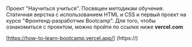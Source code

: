 Проект "Научиться учиться". 
Посвящен методикам обучения. 
Статичная верстка с использованием HTML и CSS и первый проект на курсе "Фронтенд-разработчик Bootcamp".
Для того, чтобы ознакомиться с проектом, можно пройти по ссылке ниже
**vercel.com**

[https://how-to-learn-bootcamp.vercel.app/] (https://)
